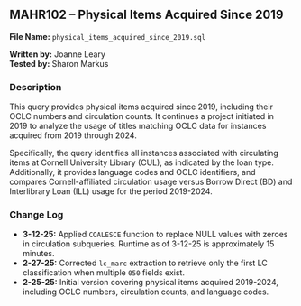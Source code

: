 ## MAHR102 – Physical Items Acquired Since 2019

**File Name:** `physical_items_acquired_since_2019.sql`

**Written by:** Joanne Leary  
**Tested by:** Sharon Markus

### Description

This query provides physical items acquired since 2019, including their OCLC numbers and circulation counts. It continues a project initiated in 2019 to analyze the usage of titles matching OCLC data for instances acquired from 2019 through 2024.

Specifically, the query identifies all instances associated with circulating items at Cornell University Library (CUL), as indicated by the loan type. Additionally, it provides language codes and OCLC identifiers, and compares Cornell-affiliated circulation usage versus Borrow Direct (BD) and Interlibrary Loan (ILL) usage for the period 2019-2024.

### Change Log

- **3-12-25:** Applied `COALESCE` function to replace NULL values with zeroes in circulation subqueries. Runtime as of 3-12-25 is approximately 15 minutes.
- **2-27-25:** Corrected `lc_marc` extraction to retrieve only the first LC classification when multiple `050` fields exist.
- **2-25-25:** Initial version covering physical items acquired 2019-2024, including OCLC numbers, circulation counts, and language codes.




